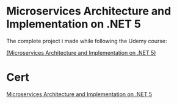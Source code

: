 # Microservices Architecture and Implementation on .NET 5

The complete project i made while following the Udemy course:

[(Microservices Architecture and Implementation on .NET 5)](https://www.udemy.com/course/microservices-architecture-and-implementation-on-dotnet/)

# Cert #
[Microservices Architecture and Implementation on .NET 5](https://github.com/Flamehawk7/AspnetMicroservices/blob/main/Cert/Microservices%20Architecture%20and%20Implementation%20on%20.NET%205.jpg)
